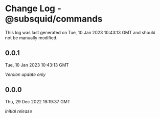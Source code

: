 # Change Log - @subsquid/commands

This log was last generated on Tue, 10 Jan 2023 10:43:13 GMT and should not be manually modified.

## 0.0.1
Tue, 10 Jan 2023 10:43:13 GMT

_Version update only_

## 0.0.0
Thu, 29 Dec 2022 19:19:37 GMT

_Initial release_


